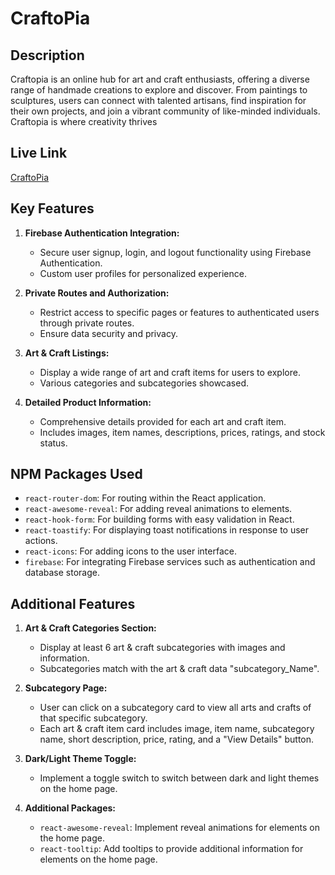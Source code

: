 # CraftoPia

## Description
Craftopia is an online hub for art and craft enthusiasts, offering a diverse range of handmade creations to explore and discover. From paintings to sculptures, users can connect with talented artisans, find inspiration for their own projects, and join a vibrant community of like-minded individuals. Craftopia is where creativity thrives

## Live Link
[CraftoPia](https://crafto-pia.vercel.app/)


## Key Features

1. **Firebase Authentication Integration:**
   - Secure user signup, login, and logout functionality using Firebase Authentication.
   - Custom user profiles for personalized experience.

2. **Private Routes and Authorization:**
   - Restrict access to specific pages or features to authenticated users through private routes.
   - Ensure data security and privacy.

3. **Art & Craft Listings:**
   - Display a wide range of art and craft items for users to explore.
   - Various categories and subcategories showcased.

4. **Detailed Product Information:**
   - Comprehensive details provided for each art and craft item.
   - Includes images, item names, descriptions, prices, ratings, and stock status.

## NPM Packages Used

- `react-router-dom`: For routing within the React application.
- `react-awesome-reveal`: For adding reveal animations to elements.
- `react-hook-form`: For building forms with easy validation in React.
- `react-toastify`: For displaying toast notifications in response to user actions.
- `react-icons`: For adding icons to the user interface.
- `firebase`: For integrating Firebase services such as authentication and database storage.

## Additional Features

1. **Art & Craft Categories Section:**
   - Display at least 6 art & craft subcategories with images and information.
   - Subcategories match with the art & craft data "subcategory_Name".

2. **Subcategory Page:**
   - User can click on a subcategory card to view all arts and crafts of that specific subcategory.
   - Each art & craft item card includes image, item name, subcategory name, short description, price, rating, and a "View Details" button.

3. **Dark/Light Theme Toggle:**
   - Implement a toggle switch to switch between dark and light themes on the home page.

4. **Additional Packages:**
   - `react-awesome-reveal`: Implement reveal animations for elements on the home page.
   - `react-tooltip`: Add tooltips to provide additional information for elements on the home page.

